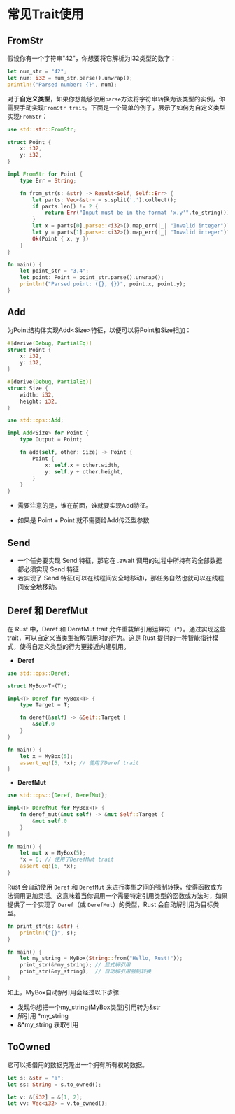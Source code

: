 # 常见Trait使用


## FromStr
假设你有一个字符串"42"，你想要将它解析为i32类型的数字：
```rust
let num_str = "42";
let num: i32 = num_str.parse().unwrap();
println!("Parsed number: {}", num);
```

对于**自定义类型**，如果你想能够使用`parse`方法将字符串转换为该类型的实例，你需要手动实现`FromStr trait`。下面是一个简单的例子，展示了如何为自定义类型实现`FromStr`：

```rust
use std::str::FromStr;

struct Point {
    x: i32,
    y: i32,
}

impl FromStr for Point {
    type Err = String;

    fn from_str(s: &str) -> Result<Self, Self::Err> {
        let parts: Vec<&str> = s.split(',').collect();
        if parts.len() != 2 {
            return Err("Input must be in the format 'x,y'".to_string());
        }
        let x = parts[0].parse::<i32>().map_err(|_| "Invalid integer")?;
        let y = parts[1].parse::<i32>().map_err(|_| "Invalid integer")?;
        Ok(Point { x, y })
    }
}

fn main() {
    let point_str = "3,4";
    let point: Point = point_str.parse().unwrap();
    println!("Parsed point: ({}, {})", point.x, point.y);
}
```

## Add
为Point结构体实现Add\<Size\>特征，以便可以将Point和Size相加：

```rust
#[derive(Debug, PartialEq)]
struct Point {
    x: i32,
    y: i32,
}

#[derive(Debug, PartialEq)]
struct Size {
    width: i32,
    height: i32,
}

use std::ops::Add;

impl Add<Size> for Point {
    type Output = Point;

    fn add(self, other: Size) -> Point {
        Point {
            x: self.x + other.width,
            y: self.y + other.height,
        }
    }
}

```

+ 需要注意的是，谁在前面，谁就要实现Add特征。

+ 如果是 Point + Point 就不需要给Add传泛型参数



## Send
+ 一个任务要实现 Send 特征，那它在 .await 调用的过程中所持有的全部数据都必须实现 Send 特征
+ 若实现了 Send 特征(可以在线程间安全地移动)，那任务自然也就可以在线程间安全地移动。

## Deref 和 DerefMut
在 Rust 中，Deref 和 DerefMut trait 允许重载解引用运算符（*）。通过实现这些 trait，可以自定义当类型被解引用时的行为。这是 Rust 提供的一种智能指针模式，使得自定义类型的行为更接近内建引用。

+ **Deref**
```rust
use std::ops::Deref;

struct MyBox<T>(T);

impl<T> Deref for MyBox<T> {
    type Target = T;

    fn deref(&self) -> &Self::Target {
        &self.0
    }
}

fn main() {
    let x = MyBox(5);
    assert_eq!(5, *x); // 使用了Deref trait
}
```
+ **DerefMut**

```rust
use std::ops::{Deref, DerefMut};

impl<T> DerefMut for MyBox<T> {
    fn deref_mut(&mut self) -> &mut Self::Target {
        &mut self.0
    }
}

fn main() {
    let mut x = MyBox(5);
    *x = 6; // 使用了DerefMut trait
    assert_eq!(6, *x);
}
```

Rust 会自动使用 `Deref` 和 `DerefMut` 来进行类型之间的强制转换，使得函数或方法调用更加灵活。这意味着当你调用一个需要特定引用类型的函数或方法时，如果提供了一个实现了 `Deref`（或 `DerefMut`）的类型，Rust 会自动解引用为目标类型。

```rust
fn print_str(s: &str) {
    println!("{}", s);
}

fn main() {
    let my_string = MyBox(String::from("Hello, Rust!"));
    print_str(&*my_string); // 显式解引用
    print_str(&my_string);  // 自动解引用强制转换
}
```
如上，MyBox自动解引用会经过以下步骤:
+ 发现你想把一个my_string(MyBox类型)引用转为&str
+ 解引用  *my_string
+ &*my_string 获取引用

## ToOwned
它可以把借用的数据克隆出一个拥有所有权的数据。

```rust
let s: &str = "a";
let ss: String = s.to_owned();

let v: &[i32] = &[1, 2];
let vv: Vec<i32> = v.to_owned();
```
